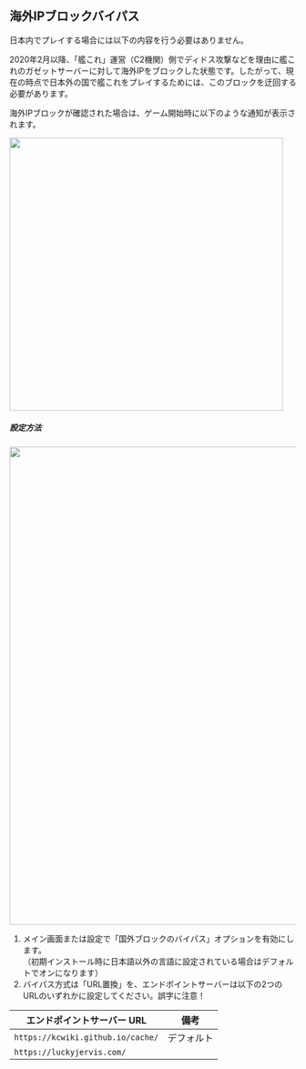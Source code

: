 ## 海外IPブロックバイパス

<div class="alert alert-danger" role="alert">日本内でプレイする場合には以下の内容を行う必要はありません。</div>

2020年2月以降、「艦これ」運営（C2機関）側でディドス攻撃などを理由に艦これのガゼットサーバーに対して海外IPをブロックした状態です。したがって、現在の時点で日本外の国で艦これをプレイするためには、このブロックを迂回する必要があります。

海外IPブロックが確認された場合は、ゲーム開始時に以下のような通知が表示されます。

<img src="https://gotobrowser-docs.s3.ap-northeast-1.amazonaws.com/ja/bypass_required.png"  width="480" style="max-width: 100%;"/>

##### 設定方法

<img src="https://gotobrowser-docs.s3.ap-northeast-1.amazonaws.com/ja/gadget_options.png"  width="840" style="max-width: 100%;" class="mb-3"/>

1. メイン画面または設定で「国外ブロックのバイパス」オプションを有効にします。  
  （初期インストール時に日本語以外の言語に設定されている場合はデフォルトでオンになります）
2. バイパス方式は「URL置換」を、エンドポイントサーバーは以下の2つのURLのいずれかに設定してください。誤字に注意！

| エンドポイントサーバー URL | 備考 |
| --- | --- |
| `https://kcwiki.github.io/cache/` | デフォルト |
| `https://luckyjervis.com/` | | 